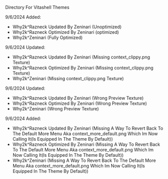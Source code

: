 Directory For Vitashell Themes

9/6/2024 Added:
  - Why2k^Razneck Updated By Zeninari (Unoptimized)
  - Why2k^Razneck Optimized By Zeninari (optimized)
  - Why2k^Zeninari (Fully Optimized)

9/6/2024 Updated:
  - Why2k^Razneck Updated By Zeninari (Missing context_clippy.png Texture)
  - Why2k^Razneck Optimized By Zeninari (Missing context_clippy.png Texture)
  - Why2k^Zeninari (Missing context_clippy.png Texture)

9/6/2024 Updated:
  - Why2k^Razneck Updated By Zeninari (Wrong Preview Texture)
  - Why2k^Razneck Optimized By Zeninari (Wrong Preview Texture)
  - Why2k^Zeninari (Wrong Preview Texture)

9/6/2024 Added:
  - Why2k^Razneck Updated By Zeninari (Missing A Way To Revert Back To The Default More Menu Aka context_more_default.png Which Im Now Calling It(Is Equipped In The Theme By Default))
  - Why2k^Razneck Optimized By Zeninari (Missing A Way To Revert Back To The Default More Menu Aka context_more_default.png Which Im Now Calling It(Is Equipped In The Theme By Default))
  - Why2k^Zeninari (Missing A Way To Revert Back To The Default More Menu Aka context_more_default.png Which Im Now Calling It(Is Equipped In The Theme By Default))
